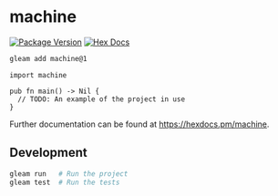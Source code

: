 # machine

[![Package Version](https://img.shields.io/hexpm/v/machine)](https://hex.pm/packages/machine)
[![Hex Docs](https://img.shields.io/badge/hex-docs-ffaff3)](https://hexdocs.pm/machine/)

```sh
gleam add machine@1
```
```gleam
import machine

pub fn main() -> Nil {
  // TODO: An example of the project in use
}
```

Further documentation can be found at <https://hexdocs.pm/machine>.

## Development

```sh
gleam run   # Run the project
gleam test  # Run the tests
```
